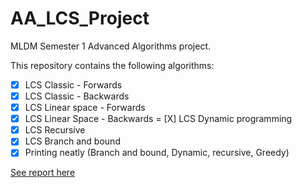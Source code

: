 # AA_LCS_Project
MLDM Semester 1 Advanced Algorithms project.

This repository contains the following algorithms:

- [X] LCS Classic - Forwards   
- [X] LCS Classic - Backwards
- [X] LCS Linear space - Forwards
- [X] LCS Linear Space - Backwards
= [X] LCS Dynamic programming
- [X] LCS Recursive
- [X] LCS Branch and bound
- [X] Printing neatly (Branch and bound, Dynamic, recursive, Greedy)

 [See report here](https://github.com/edbeeching/AA_LCS_Project/blob/master/report%20latex/report%20v2/report.pdf)
